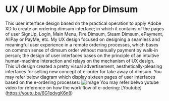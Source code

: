 # UX / UI Mobile App for Dimsum
This user interface design based on the practical operation to apply Adobe XD to create an ordering dimsum interface; in which it contains of the pages of user SignUp, Login, Main Menu, Fire Dimsum, Steam Dimsum, ePayment, AliPay or PayMe, etc.
My UX design focused on designing a seamless and meaningful user experience in a remote ordering processes, which bases on common sense of dimsum order without manually payment by walk-in person; the design of user interfaces bases on the principle of an intuitive human-machine interaction and relays on the mechanism of UX design. This UI design created a pretty visual advertisement, aesthetically-pleasing interfaces for selling new concept of e-order for take away of dimsum.
You may refer below diagram which display sixteen pages of user interfaces based on the e-ordering processes:
![image](https://github.com/2023-FL/UX-UI_Dimsum_Mobile_App/assets/57984642/1cf6a25b-e010-4778-a934-b6e3dabe1627)
You may refer belwo yutube video for reference on how the work flow of e-odering: 
[Youtube] (https://youtu.be/6G1pdvgK6n8)
